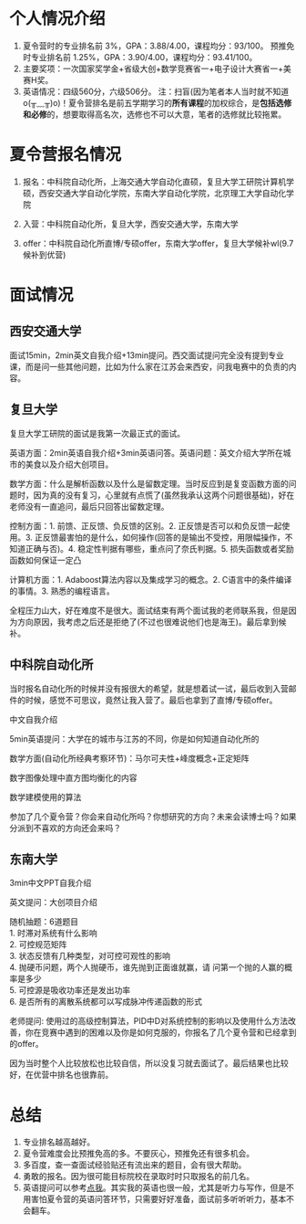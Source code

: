 # 个人情况介绍
1. 夏令营时的专业排名前 3%，GPA：3.88/4.00，课程均分：93/100。
预推免时专业排名前 1.25%，GPA：3.90/4.00，课程均分：93.41/100。
2. 主要奖项：一次国家奖学金+省级大创+数学竞赛省一+电子设计大赛省一+美赛H奖。
3. 英语情况：四级560分，六级506分。
注：扫盲(因为笔者本人当时就不知道o(╥﹏╥)o)！夏令营排名是前五学期学习的**所有课程**的加权综合，是**包括选修和必修**的，想要取得高名次，选修也不可以大意，笔者的选修就比较拖累。

# 夏令营报名情况
1. 报名：中科院自动化所，上海交通大学自动化直硕，复旦大学工研院计算机学硕，西安交通大学自动化学院，东南大学自动化学院，北京理工大学自动化学院

2. 入营：中科院自动化所，复旦大学，西安交通大学，东南大学

3. offer：中科院自动化所直博/专硕offer，东南大学offer，复旦大学候补wl(9.7候补到优营)

# 面试情况
## 西安交通大学
面试15min，2min英文自我介绍+13min提问。西交面试提问完全没有提到专业课，而是问一些其他问题，比如为什么家在江苏会来西安，问我电赛中的负责的内容。

## 复旦大学
复旦大学工研院的面试是我第一次最正式的面试。

英语方面：2min英语自我介绍+3min英语问答。英语问题：英文介绍大学所在城市的美食以及介绍大创项目。

数学方面：什么是解析函数以及什么是留数定理。当时反应到是复变函数方面的问题时，因为真的没有复习，心里就有点慌了(虽然我承认这两个问题很基础)，好在老师没有一直追问，最后只回答出留数定理。

控制方面：1. 前馈、正反馈、负反馈的区别。2. 正反馈是否可以和负反馈一起使用。3. 正反馈最害怕的是什么，如何操作(回答的是输出不受控，用限幅操作，不知道正确与否)。4. 稳定性判据有哪些，重点问了奈氏判据。5. 损失函数或者奖励函数如何保证一定凸

计算机方面：1. Adaboost算法内容以及集成学习的概念。2. C语言中的条件编译的事情。3. 熟悉的编程语言。

全程压力山大，好在难度不是很大。面试结束有两个面试我的老师联系我，但是因为方向原因，我考虑之后还是拒绝了(不过也很难说他们也是海王)。最后拿到候补。

## 中科院自动化所
当时报名自动化所的时候并没有报很大的希望，就是想着试一试，最后收到入营邮件的时候，感觉不可思议，竟然让我入营了。最后也拿到了直博/专硕offer。

中文自我介绍

5min英语提问：大学在的城市与江苏的不同，你是如何知道自动化所的

数学方面(自动化所经典考察环节)：马尔可夫性+峰度概念+正定矩阵

数字图像处理中直方图均衡化的内容

数学建模使用的算法

参加了几个夏令营？你会来自动化所吗？你想研究的方向？未来会读博士吗？如果分派到不喜欢的方向还会来吗？

## 东南大学
3min中文PPT自我介绍

英文提问：大创项目介绍

随机抽题：6道题目<br>
    1. 时滞对系统有什么影响<br>
    2. 可控规范矩阵<br>
    3. 状态反馈有几种类型，对可控可观性的影响<br>
    4. 抛硬币问题，两个人抛硬币，谁先抛到正面谁就赢，请
    问第一个抛的人赢的概率是多少<br>
    5. 可控源是吸收功率还是发出功率<br>
    6. 是否所有的离散系统都可以写成脉冲传递函数的形式<br>

老师提问:
使用过的高级控制算法，PID中D对系统控制的影响以及使用什么方法改善，你在竞赛中遇到的困难以及你是如何克服的，你报名了几个夏令营和已经拿到的offer。

因为当时整个人比较放松也比较自信，所以没复习就去面试了。最后结果也比较好，在优营中排名也很靠前。

# 总结
1. 专业排名越高越好。
2. 夏令营难度会比预推免高的多。不要灰心，预推免还有很多机会。
3. 多百度，查一查面试经验贴还有流出来的题目，会有很大帮助。
4. 勇敢的报名。因为很可能目标院校在录取时时只取报名的前几名。
5. 英语提问可以参考[点我](./英文提问准备.png)。其实我的英语也很一般，尤其是听力与写作，但是不用害怕夏令营的英语问答环节，只需要好好准备，面试前多听听听力，基本不会翻车。




